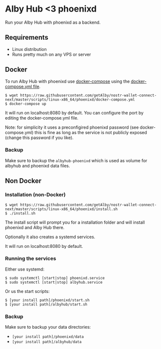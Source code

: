 # Alby Hub <3 phoenixd

Run your Alby Hub with phoenixd as a backend.

## Requirements

+ Linux distribution
+ Runs pretty much on any VPS or server

## Docker

To run Alby Hub with phoenixd use [docker-compose](https://docs.docker.com/compose/) using the [docker-compose.yml file](https://raw.githubusercontent.com/getAlby/nostr-wallet-connect-next/master/scripts/linux-x86_64/phoenixd/docker-compose.yml).

    $ wget https://raw.githubusercontent.com/getAlby/nostr-wallet-connect-next/master/scripts/linux-x86_64/phoenixd/docker-compose.yml
    $ docker-compose up

It will run on localhost:8080 by default. You can configure the port by editing the docker-compose.yml file.

Note: for simplicity it uses a preconfigired phoenixd password (see docker-compose.yml) this is fine as long as the service is not publicly exposed (change this password if you like).

### Backup

Make sure to backup the `albyhub-phoenixd` which is used as volume for albyhub and phoenixd data files.

## Non Docker

### Installation (non-Docker)

    $ wget https://raw.githubusercontent.com/getAlby/nostr-wallet-connect-next/master/scripts/linux-x86_64/phoenixd/install.sh
    $ ./install.sh

The install script will prompt you for a installation folder and will install phoenixd and Alby Hub there.

Optionally it also creates a systemd services.

It will run on localhost:8080 by default.

### Running the services

Either use systemd:

    $ sudo systemctl [start|stop] phoenixd.service
    $ sudo systemctl [start|stop] albyhub.service

Or us the start scripts:

    $ [your install path]/phoenixd/start.sh
    $ [your install path]/albyhub/start.sh


### Backup

Make sure to backup your data directories:

+ `[your install path]/phoenixd/data`
+ `[your install path]/albyhub/data`
